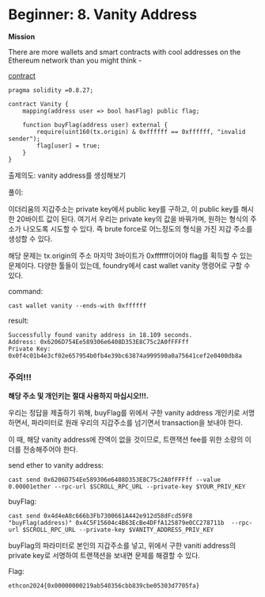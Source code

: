# Beginner: 8. Vanity Address



**Mission**

There are more wallets and smart contracts with cool addresses on the Ethereum network than you might think -

[contract](https://sepolia.scrollscan.com/address/0x4d4eA8c666b3Fb7300661A442e912d58dFcd59F8)

```solidity
pragma solidity =0.8.27;

contract Vanity {
    mapping(address user => bool hasFlag) public flag;

    function buyFlag(address user) external {
        require(uint160(tx.origin) & 0xffffff == 0xffffff, "invalid sender");
        flag[user] = true;
    }
}
```

출제의도: vanity address를 생성해보기

풀이:

이더리움의 지갑주소는 private key에서 public key를 구하고, 이 public key를 해시한 20바이트 값이 된다. 여기서 우리는 private key의 값을 바꿔가며, 원하는 형식의 주소가 나오도록 시도할 수 있다. 즉 brute force로 어느정도의 형식을 가진 지갑 주소를 생성할 수 있다.

해당 문제는 tx.origin의 주소 마지막 3바이트가 0xffffff이어야 flag를 획득할 수 있는 문제이다. 다양한 툴들이 있는데, foundry에서 cast wallet vanity 명령어로 구할 수 있다. 

command:

```solidity
cast wallet vanity --ends-with 0xffffff
```

result:

```solidity
Successfully found vanity address in 18.109 seconds.
Address: 0x6206D754Ee589306e6408D353E8C75c2A0fFFFff
Private Key: 0x0f4c01b4e3cf02e657954b0fb4e39bc63874a999590a0a75641cef2e0400db8a
```

### 주의!!!

**해당 주소 및 개인키는 절대 사용하지 마십시오!!!.**

우리는 정답을 제출하기 위해, buyFlag를 위에서 구한 vanity address 개인키로 서명하면서, 파라미터로 원래 우리의 지갑주소를 넘기면서 transaction을 보내야 한다. 

이 때, 해당 vanity address에 잔액이 없을 것이므로, 트랜잭션 fee를 위한 소량의 이더를 전송해주어야 한다.

send ether to vanity address:

```solidity
cast send 0x6206D754Ee589306e6408D353E8C75c2A0fFFFff --value 0.00001ether --rpc-url $SCROLL_RPC_URL --private-key $YOUR_PRIV_KEY
```

buyFlag:

```solidity
cast send 0x4d4eA8c666b3Fb7300661A442e912d58dFcd59F8 "buyFlag(address)" 0x4C5F15604c4B63EcBe4DFfA125879e0CC278711b  --rpc-url $SCROLL_RPC_URL --private-key $VANITY_ADDRESS_PRIV_KEY
```

buyFlag의 파라미터로 본인의 지갑주소를 넣고, 위에서 구한 vaniti address의 private key로 서명하여 트랜잭션을 보내면 문제를 해결할 수 있다.

Flag:

```solidity
ethcon2024{0x00000000219ab540356cbb839cbe05303d7705fa}
```